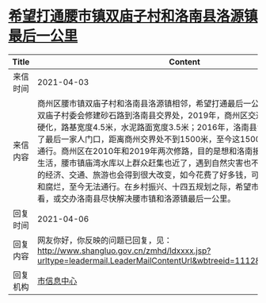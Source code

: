 # <a href="http://www.shangluo.gov.cn/zmhd/ldxxxx.jsp?urltype=leadermail.LeaderMailContentUrl&wbtreeid=1112&leadermailid=7106">希望打通腰市镇双庙子村和洛南县洛源镇最后一公里</a>
|Title|Content|
|:---:|---|
|来信时间|2021-04-03|
|来信内容|商州区腰市镇双庙子村和洛南县洛源镇相邻，希望打通最后一公里，2010年腰市镇双庙子村委会修建砂石路到洛南县交界处，2019年，商州区交通局将该路段进行了硬化，路基宽度4.5米，水泥路面宽度3.5米；2016年，洛南县洛源镇老庄村硬化到了最后一家人门口，距离商州交界处不到1500米，至今这1500米没有打通，无法通行。商州区在2010年和2019年两次修路，目的是想和洛南接通，改变两地群众生活，腰市镇庙湾水库以上群众赶集也近了，遇到自然灾害也不怕走不出去，洛源镇的经济、交通、旅游也会得到很大改变，如今花费了好多钱，可修好的路将要被水毁和腐烂，至今无法通行。在乡村振兴、十四五规划之际，希望市上领导实际走访察看，或交办洛南县尽快解决腰市镇和洛源镇最后一公里。|
|回复时间|2021-04-06|
|回复内容|网友你好，你反映的问题已回复，见：http://www.shangluo.gov.cn/zmhd/ldxxxx.jsp?urltype=leadermail.LeaderMailContentUrl&wbtreeid=1112&leadermailid=7003|
|回复机构|<a href="../../categories/agencies/市信息中心.md">市信息中心</a>|